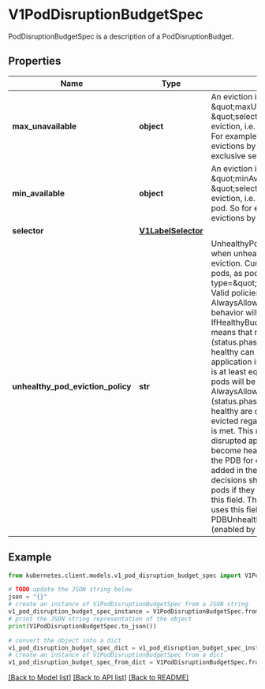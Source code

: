 # V1PodDisruptionBudgetSpec

PodDisruptionBudgetSpec is a description of a PodDisruptionBudget.

## Properties

Name | Type | Description | Notes
------------ | ------------- | ------------- | -------------
**max_unavailable** | **object** | An eviction is allowed if at most \&quot;maxUnavailable\&quot; pods selected by \&quot;selector\&quot; are unavailable after the eviction, i.e. even in absence of the evicted pod. For example, one can prevent all voluntary evictions by specifying 0. This is a mutually exclusive setting with \&quot;minAvailable\&quot;. | [optional] 
**min_available** | **object** | An eviction is allowed if at least \&quot;minAvailable\&quot; pods selected by \&quot;selector\&quot; will still be available after the eviction, i.e. even in the absence of the evicted pod.  So for example you can prevent all voluntary evictions by specifying \&quot;100%\&quot;. | [optional] 
**selector** | [**V1LabelSelector**](V1LabelSelector.md) |  | [optional] 
**unhealthy_pod_eviction_policy** | **str** | UnhealthyPodEvictionPolicy defines the criteria for when unhealthy pods should be considered for eviction. Current implementation considers healthy pods, as pods that have status.conditions item with type&#x3D;\&quot;Ready\&quot;,status&#x3D;\&quot;True\&quot;.  Valid policies are IfHealthyBudget and AlwaysAllow. If no policy is specified, the default behavior will be used, which corresponds to the IfHealthyBudget policy.  IfHealthyBudget policy means that running pods (status.phase&#x3D;\&quot;Running\&quot;), but not yet healthy can be evicted only if the guarded application is not disrupted (status.currentHealthy is at least equal to status.desiredHealthy). Healthy pods will be subject to the PDB for eviction.  AlwaysAllow policy means that all running pods (status.phase&#x3D;\&quot;Running\&quot;), but not yet healthy are considered disrupted and can be evicted regardless of whether the criteria in a PDB is met. This means perspective running pods of a disrupted application might not get a chance to become healthy. Healthy pods will be subject to the PDB for eviction.  Additional policies may be added in the future. Clients making eviction decisions should disallow eviction of unhealthy pods if they encounter an unrecognized policy in this field.  This field is beta-level. The eviction API uses this field when the feature gate PDBUnhealthyPodEvictionPolicy is enabled (enabled by default). | [optional] 

## Example

```python
from kubernetes.client.models.v1_pod_disruption_budget_spec import V1PodDisruptionBudgetSpec

# TODO update the JSON string below
json = "{}"
# create an instance of V1PodDisruptionBudgetSpec from a JSON string
v1_pod_disruption_budget_spec_instance = V1PodDisruptionBudgetSpec.from_json(json)
# print the JSON string representation of the object
print(V1PodDisruptionBudgetSpec.to_json())

# convert the object into a dict
v1_pod_disruption_budget_spec_dict = v1_pod_disruption_budget_spec_instance.to_dict()
# create an instance of V1PodDisruptionBudgetSpec from a dict
v1_pod_disruption_budget_spec_from_dict = V1PodDisruptionBudgetSpec.from_dict(v1_pod_disruption_budget_spec_dict)
```
[[Back to Model list]](../README.md#documentation-for-models) [[Back to API list]](../README.md#documentation-for-api-endpoints) [[Back to README]](../README.md)


